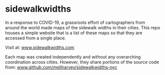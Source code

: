 # sidewalkwidths
In a response to COVID-19, a grassroots effort of cartographers from around the world made maps of the sidewalk widths in their cities. This repo houses a simple website that is a list of these maps so that they are accessed from a single place.

Visit at: www.sidewalkwidths.com

Each map was created independently and without any overarching coordination across cities. However, they share portions of the source code from: www.github.com/meliharvey/sidewalkwidths-nyc
